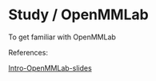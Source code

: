 # Study / OpenMMLab

To get familiar with OpenMMLab

References:

[Intro-OpenMMLab-slides](https://dl.ee.cuhk.edu.hk/slides/Intro%20OpenMMLab.pdf)